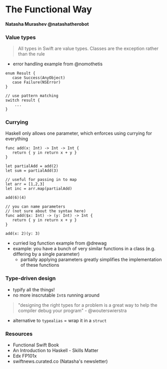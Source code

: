 # The Functional Way
#### Natasha Murashev @natashatherobot

### Value types
> All types in Swift are value types. Classes are the exception rather than the rule
- error handling example from @nomothetis

```
enum Result {
   case Success(AnyObject)
   case Failure(NSError) 
}

// use pattern matching
switch result {
    ...
}
```

### Currying
Haskell only allows one parameter, which enforces using currying for everything

```
func add(x: Int) -> Int -> Int {
   return { y in return x + y } 
}

let partialAdd = add(2)
let sum = partialAdd(3)

// useful for passing in to map
let arr = [1,2,3]
let inc = arr.map(partialAdd)

add(6)(4)

// you can name parameters
// (not sure about the syntax here)
func add($x: Int) -> (y: Int) -> Int {
   return { y in return x + y } 
}

add(x: 2)(y: 3)
```

- curried log function example from @drewag
- example: you have a bunch of very similar functions in a class (e.g. differing by a single parameter)
    - partially applying parameters greatly simplifies the implementation of these functions

### Type-driven design

- typify all the things!
- no more inscrutable `Int`s running around

> "designing the right types for a problem is a great way to help the compiler debug your program" - @wouterswierstra

- alternative to `typealias` = wrap it in a `struct`

### Resources

- Functional Swift Book
- An Introduction to Haskell - Skills Matter
- Edx FP101x 
- swiftnews.curated.co (Natasha's newsletter)







